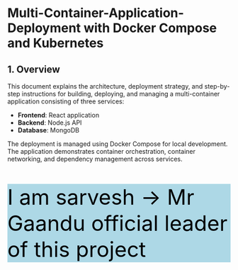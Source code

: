 # Multi-Container-Application-Deployment with Docker Compose and Kubernetes

## 1. Overview

This document explains the architecture, deployment strategy, and step-by-step instructions for building, deploying, and managing a multi-container application consisting of three services:

- **Frontend**: React application
- **Backend**: Node.js API
- **Database**: MongoDB 

The deployment is managed using Docker Compose for local development. The application demonstrates container orchestration, container networking, and dependency management across services.

<div style=" font-size: 3rem; background-color: lightblue; color: black">
    <p>I am sarvesh -> Mr Gaandu official leader of this project</p>
</div>